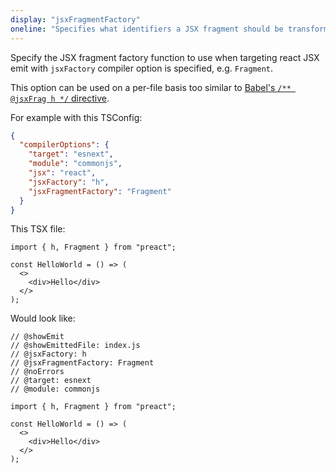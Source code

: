 ```yaml
---
display: "jsxFragmentFactory"
oneline: "Specifies what identifiers a JSX fragment should be transformed to"
---
```


Specify the JSX fragment factory function to use when targeting react JSX emit with `jsxFactory` compiler option is specified, e.g. `Fragment`.

This option can be used on a per-file basis too similar to [Babel's `/** @jsxFrag h */` directive](https://babeljs.io/docs/en/babel-plugin-transform-react-jsx#fragments).

For example with this TSConfig:

```json tsconfig
{
  "compilerOptions": {
    "target": "esnext",
    "module": "commonjs",
    "jsx": "react",
    "jsxFactory": "h",
    "jsxFragmentFactory": "Fragment"
  }
}
```

This TSX file:

```tsx
import { h, Fragment } from "preact";

const HelloWorld = () => (
  <>
    <div>Hello</div>
  </>
);
```

Would look like:

```tsx twoslash
// @showEmit
// @showEmittedFile: index.js
// @jsxFactory: h
// @jsxFragmentFactory: Fragment
// @noErrors
// @target: esnext
// @module: commonjs

import { h, Fragment } from "preact";

const HelloWorld = () => (
  <>
    <div>Hello</div>
  </>
);
```
